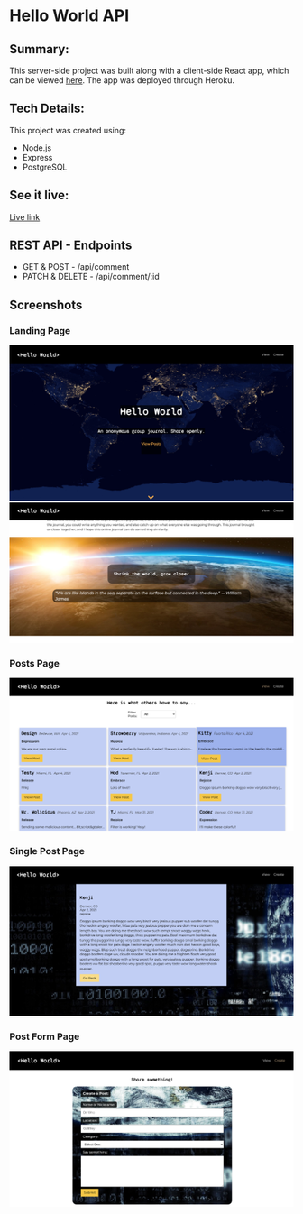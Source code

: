 # Hello World API

## Summary:

This server-side project was built along with a client-side React app, which can be viewed [here](https://github.com/tatia-burdett/hello-world-app). The app was deployed through Heroku. 

## Tech Details:

This project was created using: 
* Node.js
* Express
* PostgreSQL

## See it live:

[Live link](https://hello-world-app-tatia-burdett.vercel.app)

## REST API - Endpoints

* GET & POST - /api/comment
* PATCH & DELETE - /api/comment/:id

## Screenshots

### Landing Page
![Landing Page Header](screenshots/landingheader.png)
![Landing Page Section](screenshots/landingsection.png)

### Posts Page
![View Posts](screenshots/posts.png)

### Single Post Page
![View Single Post](screenshots/post.png)

### Post Form Page
![Post Form](screenshots/form.png)